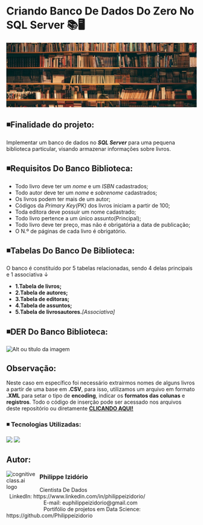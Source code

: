 # Criando Banco De Dados Do Zero No SQL Server 📚🖥️
![Alt ou título da imagem](https://github.com/Philippeizidorio/Create_DBSQLSERVER/blob/main/bibliotecaphi.png)


## ◾Finalidade do projeto:

Implementar um banco de dados no ___SQL Server___ para uma pequena biblioteca particular, visando armazenar informações sobre livros.

## ◾Requisitos Do Banco Biblioteca:
- Todo livro deve ter um _nome_ e um _ISBN_ cadastrados;
- Todo autor deve ter um _nome_ e _sobrenome_ cadastrados;
- Os livros podem ter mais de um autor;
- Códigos da _Primary Key(PK)_ dos livros iniciam a partir de 100;
- Toda editora deve possuir um nome cadastrado;
- Todo livro pertence a um único assunto(Principal);
- Todo livro deve ter preço, mas não é obrigatória a data de publicação;
- O N.º de páginas de cada livro é obrigatório.

## ◾Tabelas Do Banco De Biblioteca:

O banco é constituído por 5 tabelas relacionadas, sendo 4 delas principais e 1 associativa ↓

- **1.Tabela de livros;**
- **2.Tabela de autores;**
- **3.Tabela de editoras;**
- **4.Tabela de assuntos;**
- **5.Tabela de livrosautores.**_[Associativa]_

## ◾DER Do Banco Biblioteca:

![Alt ou título da imagem](https://github.com/Philippeizidorio/Create_DBSQLSERVER/assets/145637595/39987f0c-b9e4-4fce-90f2-3f33cc1d4bf4)

## Observação:

Neste caso em específico foi necessário extrairmos nomes de alguns livros a partir de uma base em __.CSV__, para isso, utilizamos um arquivo em formato __.XML__ para setar o tipo de __encoding__, indicar os __formatos das colunas__ e __registros__. Todo o código de inserção pode ser acessado nos arquivos deste repositório ou diretamente [**CLICANDO AQUI!**](https://github.com/Philippeizidorio/Create_DBSQLSERVER/blob/main/InserindoRegistros_db_Biblioteca.sql)

### ◾ Tecnologias Utilizadas: 
<div <br> 
<img src="https://img.shields.io/badge/Microsoft%20SQL%20Server-CC2927?style=for-the-badge&logo=microsoft%20sql%20server&logoColor=white">
<img src="https://img.shields.io/badge/Microsoft_Excel-217346?style=for-the-badge&logo=microsoft-excel&logoColor=white">
</div> 

## Autor:

<img  src="https://github.com/Philippeizidorio/AnaliseTRIM_AgenciaMKTDIGITAL/assets/145637595/9800ac43-2070-48d4-9002-dbf82f756f2c" width="80" alt="cognitiveclass.ai logo" align="left" /> 

### &nbsp;&nbsp;Philippe Izidório

<p>
&nbsp;&nbsp;Cientista De Dados<br/>
&nbsp;&nbsp;LinkedIn: https://www.linkedin.com/in/philippeizidorio/<br/>
&nbsp;&nbsp;&nbsp;&nbsp;&nbsp;&nbsp;&nbsp;&nbsp;&nbsp;&nbsp;&nbsp;&nbsp;&nbsp;&nbsp;&nbsp;&nbsp;&nbsp;&nbsp;&nbsp;&nbsp;&nbsp;&nbsp;&nbsp;&nbsp;&nbsp;E-mail: euphilippeizidorio@gmail.com<br/>
&nbsp;&nbsp;&nbsp;&nbsp;&nbsp;&nbsp;&nbsp;&nbsp;&nbsp;&nbsp;&nbsp;&nbsp;&nbsp;&nbsp;&nbsp;&nbsp;&nbsp;&nbsp;&nbsp;&nbsp;&nbsp;&nbsp;&nbsp;&nbsp;&nbsp;Portifólio de projetos em Data Science: https://github.com/Philippeizidorio
</p>
